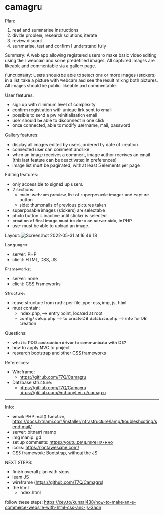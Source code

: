 # camagru

Plan:
1) read and summarise instructions
2) divide problem, research solutions, iterate
3) review discord
4) summarise, test and confirm I understand fully

Summary: 
A web app allowing registered users to make basic video editing using their webcam and some predefined images. 
All captured images are likeable and commentable via a gallery page.

Functionality:
Users should be able to select one or more images (stickers) in a list, 
take a picture with webcam and see the result mixing both pictures.
All images should be public, likeable and commentable.

User features:
- sign up with minimum level of complexity
- confirm registration with unique link sent to email
- possible to send a pw reinitialisation email
- user should be able to disconnect in one click
- once connected, able to modify username, mail, password

Gallery features:
- display all images edited by users, ordered by date of creation
- connected user can comment and like
- when an image receives a comment, image author receives an email
(this last feature can be deactivated in preferences)
- image list must be paginated, with at least 5 elements per page

Editing features:
- only accessible to signed up users.
- 2 sections: 
    - main: webcam preview, list of superposable images and capture button
    - side: thumbnails of previous pictures taken
- superposable images (stickers) are selectable
- photo button is inactive until sticker is selected
- creation of final image must be done on server side, in PHP
- user must be able to upload an image.

Layout:
![Screenshot 2022-05-31 at 16 46 18](https://user-images.githubusercontent.com/86101754/171188870-69dcc1d1-5b4d-4dba-914e-a95035ddeeaa.png)

Languages:
- server: PHP
- client: HTML, CSS, JS

Frameworks:
- server: none
- client: CSS Frameworks

Structure: 
- reuse structure from rush: per file type: css, img, js, html
- must contain: 
    - index.php, --> entry point, located at root
    - config/ 
        setup.php --> to create DB
        database.php --> info for DB creation

Questions:
- what is PDO abstraction driver to communicate with DB?
- how to apply MVC to project
- research bootstrap and other CSS frameworks

References:
- Wireframe:
    - https://github.com/T7Q/Camagru
- Database structure:
    - https://github.com/T7Q/Camagru
 https://github.com/AnthonyLedru/camagru

____________________________________________

Info:
- email: PHP mail() function, https://docs.bitnami.com/installer/infrastructure/lamp/troubleshooting/send-mail/
- server: bitnami mamp
- img manip: gd
- set up comments: https://youtu.be/1LmPeHX7RRo
- icons:  https://fontawesome.com/ 
- CSS framework: Bootstrap, without the JS


NEXT STEPS:
- finish overall plan with steps
- learn JS
- wireframe (https://github.com/T7Q/Camagru)
- the html 
    - index.html
 

follow these steps: https://dev.to/kunaal438/how-to-make-an-e-commerce-website-with-html-css-and-js-3aon